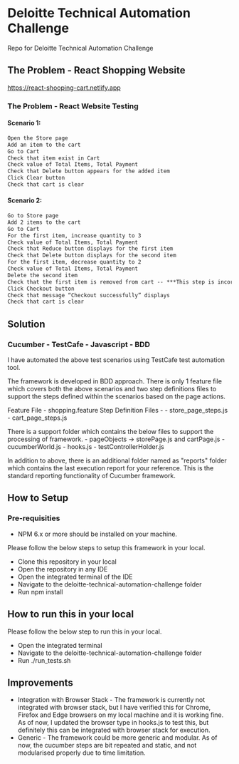 # Deloitte Technical Automation Challenge
Repo for Deloitte Technical Automation Challenge

## The Problem - React Shopping Website
https://react-shooping-cart.netlify.app

### The Problem - React Website Testing

#### Scenario 1:

```markdown
Open the Store page
Add an item to the cart
Go to Cart
Check that item exist in Cart
Check value of Total Items, Total Payment
Check that Delete button appears for the added item
Click Clear button
Check that cart is clear
```

#### Scenario 2:

```markdown
Go to Store page
Add 2 items to the cart
Go to Cart
For the first item, increase quantity to 3
Check value of Total Items, Total Payment
Check that Reduce button displays for the first item
Check that Delete button displays for the second item
For the first item, decrease quantity to 2
Check value of Total Items, Total Payment
Delete the second item
Check that the first item is removed from cart -- ***This step is incorrect***
Click Checkout button
Check that message “Checkout successfully” displays
Check that cart is clear
```

## Solution
### Cucumber - TestCafe - Javascript - BDD

I have automated the above test scenarios using TestCafe test automation tool.

The framework is developed in BDD approach. There is only 1 feature file which covers both the above scenarios and two step definitions files to support the steps defined within the scenarios based on the page actions.

Feature File - shopping.feature
Step Definition Files - 
         - store_page_steps.js
         - cart_page_steps.js

There is a support folder which contains the below files to support the processing of framework.
         - pageObjects -> storePage.js and cartPage.js
         - cucumberWorld.js
         - hooks.js
         - testControllerHolder.js

In addition to above, there is an additional folder named as "reports" folder which contains the last execution report for your reference. This is the standard reporting functionality of Cucumber framework. 

## How to Setup 

### Pre-requisities
- NPM 6.x or more should be installed on your machine.

Please follow the below steps to setup this framework in your local.

- Clone this repository in your local 
- Open the repository in any IDE
- Open the integrated terminal of the IDE
- Navigate to the deloitte-technical-automation-challenge folder
- Run npm install

## How to run this in your local

Please follow the below step to run this in your local.
- Open the integrated terminal
- Navigate to the deloitte-technical-automation-challenge folder
- Run ./run_tests.sh

## Improvements

- Integration with Browser Stack - The framework is currently not integrated with browser stack, but I have verified this for Chrome, Firefox and Edge browsers on my local machine and it is working fine. As of now, I updated the browser type in hooks.js to test this, but definitely this can be integrated with browser stack for execution.
- Generic - The framework could be more generic and modular. As of now, the cucumber steps are bit repeated and static, and not modularised properly due to time limitation.

